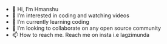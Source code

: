 - 👋 Hi, I’m Hmanshu
- 👀 I’m interested in coding and watching videos
- 🌱 I’m currently learning coding
- 💞️ I’m looking to collaborate on any open source community
- 📫 How to reach me. Reach me on insta i.e lagzimunda

<!---
hi094/hi094 is a ✨ special ✨ repository because its `README.md` (this file) appears on your GitHub profile.
You can click the Preview link to take a look at your changes.
--->
